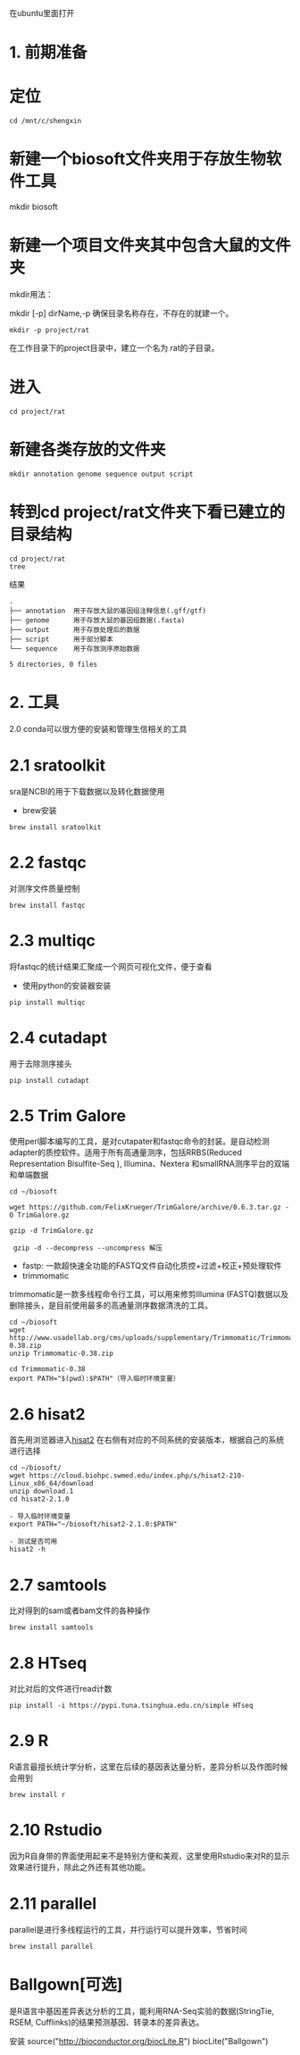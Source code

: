 在ubuntu里面打开

# 1. 前期准备
# 定位
```
cd /mnt/c/shengxin
```
# 新建一个biosoft文件夹用于存放生物软件工具
mkdir biosoft
# 新建一个项目文件夹其中包含大鼠的文件夹

mkdir用法：

mkdir [-p] dirName,-p 确保目录名称存在，不存在的就建一个。
```
mkdir -p project/rat
```

在工作目录下的project目录中，建立一个名为 rat的子目录。
# 进入

```
cd project/rat
```
# 新建各类存放的文件夹

```
mkdir annotation genome sequence output script
```

# 转到cd project/rat文件夹下看已建立的目录结构

```
cd project/rat
tree
```
结果
```
.
├── annotation  用于存放大鼠的基因组注释信息(.gff/gtf)
├── genome      用于存放大鼠的基因组数据(.fasta)
├── output      用于存放处理后的数据
├── script      用于部分脚本
└── sequence    用于存放测序原始数据

5 directories, 0 files
```
# 2. 工具

2.0 conda可以很方便的安装和管理生信相关的工具

# 2.1 sratoolkit
sra是NCBI的用于下载数据以及转化数据使用

- brew安装
```
brew install sratoolkit
```

# 2.2 fastqc
对测序文件质量控制

```
brew install fastqc
```
# 2.3 multiqc
将fastqc的统计结果汇聚成一个网页可视化文件，便于查看

- 使用python的安装器安装
```
pip install multiqc
```
# 2.4 cutadapt
用于去除测序接头
```
pip install cutadapt
```
# 2.5 Trim Galore
使用perl脚本编写的工具，是对cutapater和fastqc命令的封装。是自动检测adapter的质控软件。适用于所有高通量测序，包括RRBS(Reduced Representation Bisulfite-Seq ), Illumina、Nextera 和smallRNA测序平台的双端和单端数据

```
cd ~/biosoft

wget https://github.com/FelixKrueger/TrimGalore/archive/0.6.3.tar.gz -O TrimGalore.gz

gzip -d TrimGalore.gz
```
     gzip -d --decompress --uncompress 解压
- fastp: 一款超快速全功能的FASTQ文件自动化质控+过滤+校正+预处理软件
- trimmomatic

trimmomatic是一款多线程命令行工具，可以用来修剪Illumina (FASTQ)数据以及删除接头，是目前使用最多的高通量测序数据清洗的工具。

```
cd ~/biosoft
wget http://www.usadellab.org/cms/uploads/supplementary/Trimmomatic/Trimmomatic-0.38.zip
unzip Trimmomatic-0.38.zip

cd Trimmomatic-0.38
export PATH="$(pwd):$PATH"（导入临时环境变量）
```
# 2.6 hisat2
首先用浏览器进入[hisat2](https://daehwankimlab.github.io/hisat2/)
在右侧有对应的不同系统的安装版本，根据自己的系统进行选择

```
cd ~/biosoft/
wget https://cloud.biohpc.swmed.edu/index.php/s/hisat2-210-Linux_x86_64/download
unzip download.1
cd hisat2-2.1.0

- 导入临时环境变量
export PATH="~/biosoft/hisat2-2.1.0:$PATH"

- 测试是否可用
hisat2 -h
```
# 2.7 samtools
比对得到的sam或者bam文件的各种操作

```
brew install samtools
```
# 2.8 HTseq
对比对后的文件进行read计数
```
pip install -i https://pypi.tuna.tsinghua.edu.cn/simple HTseq
```
# 2.9 R
R语言最擅长统计学分析，这里在后续的基因表达量分析，差异分析以及作图时候会用到
 
```
brew install r
```
# 2.10 Rstudio
因为R自身带的界面使用起来不是特别方便和美观，这里使用Rstudio来对R的显示效果进行提升，除此之外还有其他功能。

# 2.11 parallel
parallel是进行多线程运行的工具，并行运行可以提升效率，节省时间
```
brew install parallel
```

# Ballgown[可选]
是R语言中基因差异表达分析的工具，能利用RNA-Seq实验的数据(StringTie, RSEM, Cufflinks)的结果预测基因、转录本的差异表达。

安装
source("http://bioconductor.org/biocLite.R")
biocLite("Ballgown")